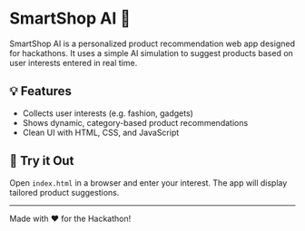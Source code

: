 
# SmartShop AI 🛒

SmartShop AI is a personalized product recommendation web app designed for hackathons. It uses a simple AI simulation to suggest products based on user interests entered in real time.

## 💡 Features
- Collects user interests (e.g. fashion, gadgets)
- Shows dynamic, category-based product recommendations
- Clean UI with HTML, CSS, and JavaScript

## 🚀 Try it Out
Open `index.html` in a browser and enter your interest. The app will display tailored product suggestions.

---
Made with ❤️ for the Hackathon!
